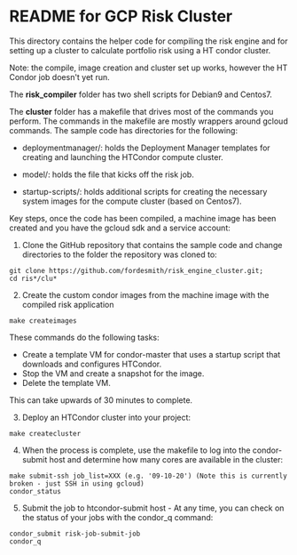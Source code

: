 # README for GCP Risk Cluster

This directory contains the helper code for compiling the risk engine and for setting up a cluster to calculate portfolio risk using a HT condor cluster.

Note: the compile, image creation and cluster set up works, however the HT Condor job doesn't yet run. 

The **risk_compiler** folder has two shell scripts for Debian9 and Centos7.

The **cluster** folder has a makefile that drives most of the commands you perform. The commands in the makefile are mostly wrappers around gcloud commands. The sample code has directories for the following:

* deploymentmanager/:  holds the Deployment Manager templates for creating and launching the HTCondor compute cluster.

* model/: holds the file that kicks off the risk job. 

* startup-scripts/:  holds additional scripts for creating the necessary system images for the compute cluster (based on Centos7).

Key steps, once the code has been compiled, a machine image has been created and you have the gcloud sdk and a service account:

1. Clone the GitHub repository that contains the sample code and change directories to the folder the repository was cloned to:

```
git clone https://github.com/fordesmith/risk_engine_cluster.git;
cd ris*/clu*
```

2. Create the custom condor images from the machine image with the compiled risk application

```
make createimages
```


These commands do the following tasks:
* Create a template VM for condor-master that uses a startup script that downloads and configures HTCondor.
* Stop the VM and create a snapshot for the image.
* Delete the template VM.

This can take upwards of 30 minutes to complete.

3. Deploy an HTCondor cluster into your project:

```
make createcluster
```


4. When the process is complete, use the makefile to log into the condor-submit host and determine how many cores are available in the cluster:

```
make submit-ssh job_list=XXX (e.g. '09-10-20') (Note this is currently broken - just SSH in using gcloud)
condor_status
```


5. Submit the job to htcondor-submit host - At any time, you can check on the status of your jobs with the condor_q command:

```
condor_submit risk-job-submit-job
condor_q
```
